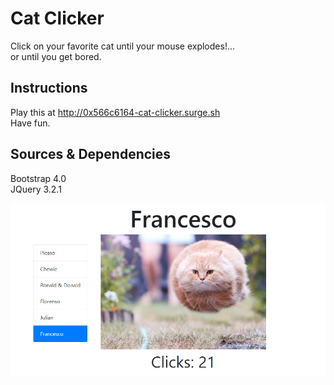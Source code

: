 # Cat Clicker
Click on your favorite cat until your mouse explodes!...<br/>
or until you get bored.<br/>

## Instructions
Play this at http://0x566c6164-cat-clicker.surge.sh<br/>
Have fun.

## Sources & Dependencies
Bootstrap 4.0 <br/>
JQuery 3.2.1 <br/>


![Alt text](images/preview.png?raw=true "Preview screenshot")
